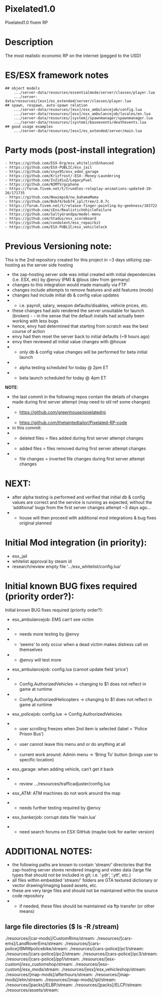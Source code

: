 # Pixelated1.0
Pixelated1.0 fivem RP


# Description
The most realistic economic RP on the internet (pegged to the USD)

# ES/ESX framework notes
    ## object models
        .../server-data/resources/essentialmode/server/classes/player.lua
        .../server-data/resources/[esx]/es_extended/server/classes/player.lua
    ## spawn, respawn, auto-spawn relation
        .../server-data/resources/[esx]/esx_ambulancejob/config.lua
        .../server-data/resources/[esx]/esx_ambulancejob/locales/en.lua
        .../server-data/resources/[system]/spawnmanager/spawnmanager.lua
        .../server-data/resources/[system]/baseevents/deathevents.lua
    ## good usage examples
        .../server-data/resources/[esx]/es_extended/server/main.lua


# Party mods (post-install integration)
    - https://github.com/ESX-Org/esx_whitelistEnhanced
    - https://github.com/ESX-PUBLIC/esx_jail
    - https://github.com/snyx95/esx_eden_garage
    - https://github.com/Krizfrost/-ESX--Money-Laundering
    - https://github.com/InZidiuZ/LegacyFuel
    - https://github.com/N3MTV/gcphone
	- https://forum.fivem.net/t/trundles-roleplay-animations-updated-10-26/171735
	- https://github.com/Nowimps8/nw_bahamaMama
	- https://github.com/Bob74/bob74_ipl/tree/2.0.7c
    - https://forum.fivem.net/t/release-finger-pointing-by-geekness/103722
    - https://github.com/iEns/RealisticVehicleFailure
    - https://github.com/SaltyGrandpa/model-menu
    - https://github.com/Stadus/esx_scoreboard
    - https://github.com/condolent/esx_repairkit
    - https://github.com/ESX-PUBLIC/esx_vehiclelock


# Previous Versioning note:
This is the 2nd repository created for this project in ~3 days utilizing zap-hosting as the server side hosting
- the zap-hosting server side was initial created with initial dependencies (i.e. ESX, etc) by @envy (PM) & @lous (dev from germany)
- changes to this integration would made manually via FTP
- changes include attempts to remove features and add features (mods)
- changes had include initial db & config value updates
- - i.e. payroll, salary, weapon defaults/disables, vehicle prices, etc.
- these changes had aslo rendered the server unsuitable for launch (broken) - - in the sense that the default installs had actually been working with less bugs
- hence, envy had determined that starting from scratch was the best course of action
- envy had then reset the server back to initial defaults (~9 hours ago)
- envy then reviewed all initial value changes with @house
- - only db & config value changes will be performed for beta initial launch
- - alpha testing scheduled for today @ 2pm ET
- - beta launch scheduled for today @ 4pm ET

**NOTE**:
- the last commit in the following repos contain the details of changes made during first server attempt (may need to stil ref some changes)
- - https://github.com/greenhouse/pixelatedrp
- - https://github.com/thetaintedtailor/Pixelated-RP-code
- in this commit:
- - deleted files = files added during first server attempt changes
- - added files = files removed during first server attempt changes
- - file changes = inverted file changes during first server attempt changes


# NEXT:
- after alpha testing is performed and verified that initial db & config values are correct and the service is running as expected, without the ‘additional’ bugs from the first server changes attempt ~3 days ago…
- - house will then proceed with additional mod integrations & bug fixes original planned

# Initial Mod integration (in priority):
- esx_jail
- whitelist approval by steam id
- research/review empty file ‘…/esx_whitelist/config.lua’

# Initial known BUG fixes required (priority order?):
Initial known BUG fixes required (priority order?):
- esx_ambulancejob: EMS can’t see victim
- - needs more testing by @envy
- - ‘seems’ to only occur when a dead victim makes distress call on themselves
- - @envy will test more

- esx_ambulancejob: config.lua (cannot update field ‘price’)
- - Config.AuthorizedVehicles -> changing to $1 does not reflect in game at runtime
- - Config.AuthorizedHelicopters -> changing to $1 does not reflect in game at runtime

- esx_policejob: config.lue -> Config.AuthorizedVehicles
- - user scrolling freezes when 2nd item is selected (label = 'Police Prison Bus’)
- - user cannot leave this menu and or do anything at all
- - current work around: Admin menu -> ‘Bring To’ button (brings user to specific location)

- esx_garage: when adding vehicle, can’t get it back
- - review …/resources/trafficadjuster/config.lua

- esx_ATM: ATM machines do not work around the map
- - needs further testing required by @envy

- esx_bankerjob: corrupt data file ‘main.lua’
- - need search forums on ESX GitHub (maybe look for earlier version)


# ADDITIONAL NOTES:
- the following paths are known to contain ‘stream/‘ directories that the zap-hosting server stores rendered imaging and video data (large file types that should not be included in git; i.e. ‘.ydr’, ‘.ytf’, etc.)
- all files within embedded 'stream/' folders are GTA textured dictionary or vector drawing/imaging based assets, etc.
- these are very large files and should not be maintained within the source code repository
- - if needed, these files should be maintained via ftp transfer (or other means)

## large file directories ($ ls -R /stream)
./resources/[car-mods]/CustomRims/stream:
./resources/[cars-ems]/LandRoverEms/stream:
./resources/[cars-police]/BMWpolicebike/stream:
./resources/[cars-police]/pc1/stream:
./resources/[cars-police]/pc2/stream:
./resources/[cars-police]/pc3/stream:
./resources/[cars-police]/pp1/stream:
./resources/[esx-custom]/esx_customshop/stream:
./resources/[esx-custom]/esx_mods/stream:
./resources/[esx]/esx_vehicleshop/stream:
./resources/[map-mods]/afterhours/stream:
./resources/[map-mods]/elm/stream:
./resources/[map-mods]/ipl/stream:
./resources/[packs]/ELBP/stream:
./resources/[packs]/ELCP/stream:
./resources/assets/stream:
